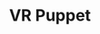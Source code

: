 ---
layout: experiment
permalink: /vr_puppet/
title: "VR Puppet"
created: "2024"
root: "/assets/03_experiments/vr_puppet/"
bg-video: >
    <iframe src="https://www.youtube.com/embed/vu7xoB-AAj8?hd=1&rel=0&modestbranding=1&controls=0&loop=1&playlist=vu7xoB-AAj8" width="640" height="360" frameborder="0" webkitallowfullscreen mozallowfullscreen allowfullscreen></iframe>

description: >
  Proof of concept for a virtual production performance workflow with a person in a virtual reality headset acting as a puppeteer.
  
  <br><br>

  The puppeteer is moving and puppetting the avatars while the two performers are controlling the avatars faces using iPhones and face motion capture. The camera cuts are being triggered by a technician off camera. All of these elements combine in real time to create a performance on a virtual stage which is visible to the audience through projection on the back wall.

  <br><br>
  
  Developed over a week long residency at Mercury Store in Gowanus, Brooklyn in 2024.

role:
 - Creator

showings:
  - text: Mercury Store ~ 2024

credits:
  - Sneha Belkhale ~ VR Developer
  - Ker Chen ~ VR Developer
  - Yasmin Pascall ~ VR Puppeteer
  - Rahmell Peebles ~ Performer
  - Sebastian Arroyo ~ Performer
  - Stage Manager ~ Erica Schnitzer
  - Benita de Wit ~ Dramaturg

documentation: >
  - <iframe src="https://www.youtube.com/embed/vu7xoB-AAj8?hd=1&rel=0&modestbranding=1" width="640" height="560" frameborder="0" webkitallowfullscreen mozallowfullscreen allowfullscreen></iframe>
---